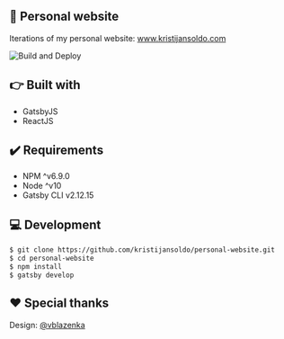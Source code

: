 🚀 Personal website
------------
Iterations of my personal website: www.kristijansoldo.com

![Build and Deploy](https://github.com/kristijansoldo/personal-website/workflows/Build%20and%20Deploy/badge.svg)

👉 Built with
---------------
- GatsbyJS
- ReactJS

✔️ Requirements
---------------
- NPM ^v6.9.0
- Node ^v10
- Gatsby CLI v2.12.15

💻 Development
---------------
```bash
$ git clone https://github.com/kristijansoldo/personal-website.git
$ cd personal-website
$ npm install
$ gatsby develop
```

❤️ Special thanks
---------------

Design: [@vblazenka]( https://github.com/vblazenka )

<!-- Security scan triggered at 2025-09-02 20:06:51 -->

<!-- Security scan triggered at 2025-09-02 20:53:31 -->

<!-- Security scan triggered at 2025-09-28 15:23:55 -->